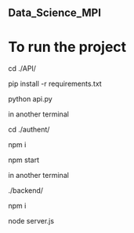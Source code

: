 ## Data_Science_MPI

# To run the project

cd ./API/ 

pip install -r requirements.txt

python api.py



in another terminal 

cd ./authent/

npm i

npm start



in another terminal 

./backend/

npm i 

node server.js


